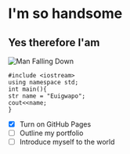 # I'm so handsome
## Yes therefore I'am 
![Man Falling Down](https://github.com/dharmx/walls/blob/main/painting/a_drawing_of_a_man_falling_down.jpg)

```
#include <iostream>
using namespace std;
int main(){
str name = "Euigwapo";
cout<<name;
}
```

- [x] Turn on GitHub Pages
- [ ] Outline my portfolio
- [ ] Introduce myself to the world
